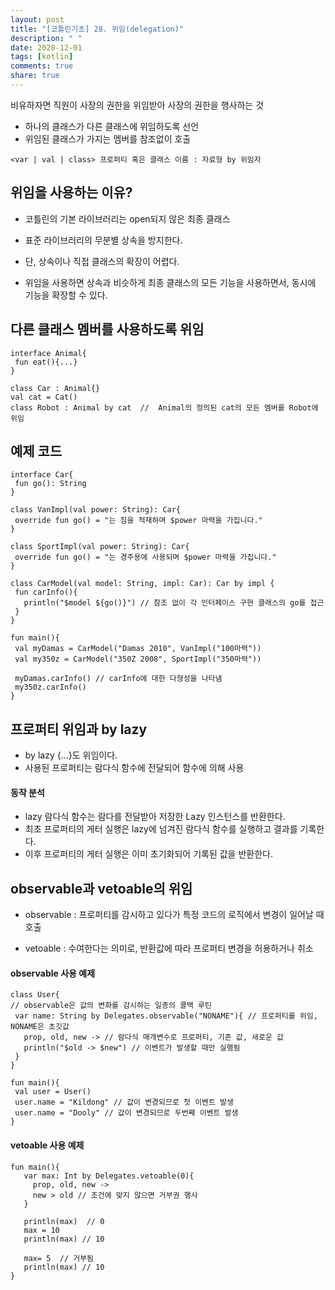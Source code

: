```yaml
---
layout: post
title: "[코틀린기초] 28. 위임(delegation)"
description: " "
date: 2020-12-01
tags: [kotlin]
comments: true
share: true
---  
```


  
  비유하자면 직원이 사장의 권한을 위임받아 사장의 권한을 행사하는 것
  
 - 하나의 클래스가 다른 클래스에 위임하도록 선언
 - 위임된 클래스가 가지는 멤버를 참조없이 호출
 
 ```
 <var | val | class> 프로퍼티 혹은 클래스 이름 : 자료형 by 위임자
 ```
 
 
 ## 위임을 사용하는 이유?
 
 - 코틀린의 기본 라이브러리는 open되지 않은 최종 클래스
 - 표준 라이브러리의 무분별 상속을 방지한다.
 - 단, 상속이나 직접 클래스의 확장이 어렵다.
 
 - 위임을 사용하면 상속과 비슷하게 최종 클래스의 모든 기능을 사용하면서, 동시에 기능을 확장할 수 있다.
 
 
 ## 다른 클래스 멤버를 사용하도록 위임
 
 ```
 interface Animal{
  fun eat(){...}
 }
 
 class Car : Animal{}
 val cat = Cat()
 class Robot : Animal by cat  //  Animal의 정의된 cat의 모든 멤버를 Robot에 위임
 ```
 
 ## 예제 코드
 
 ```
 interface Car{
  fun go(): String
 }
 
 class VanImpl(val power: String): Car{
  override fun go() = "는 짐을 적재하며 $power 마력을 가집니다."
 }
 
 class SportImpl(val power: String): Car{
  override fun go() = "는 경주용에 사용되며 $power 마력을 가집니다."
 }
 
 class CarModel(val model: String, impl: Car): Car by impl {
  fun carInfo(){
    println("$model ${go()}") // 참조 없이 각 인터페이스 구현 클래스의 go를 접근
  }
 }
 
 fun main(){
  val myDamas = CarModel("Damas 2010", VanImpl("100마력"))
  val my350z = CarModel("350Z 2008", SportImpl("350마력"))
  
  myDamas.carInfo() // carInfo에 대한 다형성을 나타냄
  my350z.carInfo()
 }
 
 ```
 
 ## 프로퍼티 위임과 by lazy
 
 - by lazy {...}도 위임이다.
 - 사용된 프로퍼티는 람다식 함수에 전달되어 함수에 의해 사용
 
  #### 동작 분석
  
  - lazy 람다식 함수는 람다를 전달받아 저장한 Lazy<T> 인스턴스를 반환한다.
  - 최초 프로퍼티의 게터 실행은 lazy에 넘겨진 람다식 함수를 실행하고 결과를 기록한다.
  - 이후 프로퍼티의 게터 실행은 이미 초기화되어 기록된 값을 반환한다.
 
 
 ## observable과 vetoable의 위임
 
 - observable : 프로퍼티를 감시하고 있다가 특정 코드의 로직에서 변경이 일어날 때 호출
 
 - vetoable : 수여한다는 의미로, 반환값에 따라 프로퍼티 변경을 허용하거나 취소
 
 
 #### observable 사용 예제
 
 ```
 class User{
 // observable은 값의 변화를 감시하는 일종의 콜백 루틴
  var name: String by Delegates.observable("NONAME"){ // 프로퍼티를 위임, NONAME은 초깃값
    prop, old, new -> // 람다식 매개변수로 프로퍼티, 기존 값, 새로운 값
    println("$old -> $new") // 이벤트가 발생할 때만 실행됨
  }
 }
 
 fun main(){
  val user = User()
  user.name = "Kildong" // 값이 변경되므로 첫 이벤트 발생
  user.name = "Dooly" // 값이 변경되므로 두번째 이벤트 발생
 }
 ```
 
 
 #### vetoable 사용 예제
 
 ```
 fun main(){
    var max: Int by Delegates.vetoable(0){
      prop, old, new ->
      new > old // 조건에 맞지 않으면 거부권 행사
    }
    
    println(max)  // 0
    max = 10
    println(max) // 10
    
    max= 5  // 거부됨
    println(max) // 10
 }
 ```
 
